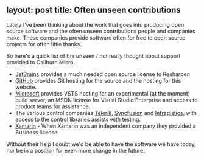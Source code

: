 layout: post
title: Often unseen contributions
---

Lately I've been thinking about the work that goes into producing open source software and the often unseen contributions people and companies make. These companies provide software often for free to open source projects for often little thanks.

So here's a quick list of the unseen / not really thought about support provided to Caliburn.Micro.

- [JetBrains](https://www.jetbrains.com/) provides a much needed open source license to Resharper.
- [GitHub](https://github.com) provides Git hosting for the source and the hosting for this website.
- [Microsoft](https://www.microsoft.com) provides VSTS hosting for an experimental (at the moment) build server, an MSDN license for Visual Studio Enterprise and access to product teams for assistance.
- The various control companies [Telerik](http://www.telerik.com/), [Syncfusion](https://www.syncfusion.com) and [Infragistics](http://www.infragistics.com), with access to the control libraries assists with testing.
- [Xamarin](http://xamarin.com) - When Xamarin was an independent company they provided a Business license.

Without their help I doubt we'd be able to have the software we have today, nor be in a position for even more change in the future.
